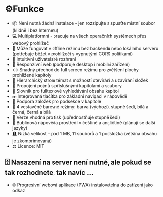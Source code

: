 # &#9881;&#65039;Funkce

- &#128230; Není nutná žádná instalace - jen rozzipujte a spusťte místní soubor (klidně i bez Internetu)
- &#128187; Multiplatformní - pracuje na všech operačních systémech přes webový prohlížeč
- &#128244; Může fungovat v offline režimu bez backendu nebo lokálního serveru (potřebuje běžet v prohlížeči s vypnutými CORS politikami)
- 🧭 Intuitivní uživatelské rozhraní
- &#128241; Responzivní web (podporuje desktop i mobilní zařízení)
- &#8596; Snadný přechod do full screen režimu pro zvětšení plochy prohlížené kapitoly
- &#128194; Hierarchický strom témat s možností otevírání a uzavírání složek
- &#x1F4C7; Propojení pojmů s příslušnými kapitolami a soubory
- &#x1F50E; Slovník pro fulltextové vyhledávání obsahu kapitol
- &#9197; Integrovaná tlačítka pro základní navigaci v nápovědě
- &#128278; Podpora záložek pro podsekce v kapitole
- &#127912; 4 vestavěné barevné režimy: barva (výchozí), stupně šedi, bílá a černá, černá a bílá
- &#x1F4C4; Verze vhodná pro tisk (upřednostňuje stupně šedi)
- &#128172; Bublinová nápověda prostředí v češtině a angličtině (plánují se další jazyky)
- &#129702; Nízká velikost – pod 1 MB, 11 souborů a 1 podsložka (většina obsahu je zkomprimovaná)
- &#9878; Licence: MIT

## &#128452;&#65039; Nasazení na server není nutné, ale pokud se tak rozhodnete, tak navíc ...

- &#127760; Progresivní webová aplikace (PWA) instalovatelná do zařízení jako odkaz
